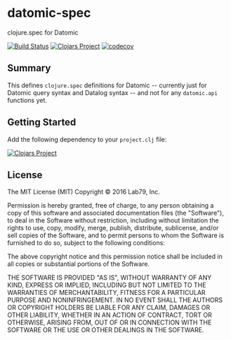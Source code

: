 # datomic-spec
clojure.spec for Datomic

[![Build Status](https://travis-ci.org/lab-79/datomic-spec.svg?branch=master)](https://travis-ci.org/lab-79/datomic-spec)
[![Clojars Project](https://img.shields.io/clojars/v/lab79/datomic-spec.svg)](https://clojars.org/lab79/datomic-spec)
[![codecov](https://codecov.io/gh/lab-79/datomic-spec/branch/master/graph/badge.svg)](https://codecov.io/gh/lab-79/datomic-spec)

## Summary

This defines `clojure.spec` definitions for Datomic -- currently just for
Datomic query syntax and Datalog syntax -- and not for any `datomic.api`
functions yet.

## Getting Started

Add the following dependency to your `project.clj` file:

[![Clojars Project](https://clojars.org/lab79/datomic-spec/latest-version.svg)](https://clojars.org/lab79/datomic-spec)


## License

The MIT License (MIT)
Copyright © 2016 Lab79, Inc.

Permission is hereby granted, free of charge, to any person obtaining a copy of
this software and associated documentation files (the "Software"), to deal in
the Software without restriction, including without limitation the rights to
use, copy, modify, merge, publish, distribute, sublicense, and/or sell copies
of the Software, and to permit persons to whom the Software is furnished to do
so, subject to the following conditions:

The above copyright notice and this permission notice shall be included in all
copies or substantial portions of the Software.

THE SOFTWARE IS PROVIDED "AS IS", WITHOUT WARRANTY OF ANY KIND, EXPRESS OR
IMPLIED, INCLUDING BUT NOT LIMITED TO THE WARRANTIES OF MERCHANTABILITY,
FITNESS FOR A PARTICULAR PURPOSE AND NONINFRINGEMENT. IN NO EVENT SHALL THE
AUTHORS OR COPYRIGHT HOLDERS BE LIABLE FOR ANY CLAIM, DAMAGES OR OTHER
LIABILITY, WHETHER IN AN ACTION OF CONTRACT, TORT OR OTHERWISE, ARISING FROM,
OUT OF OR IN CONNECTION WITH THE SOFTWARE OR THE USE OR OTHER DEALINGS IN THE
SOFTWARE.
